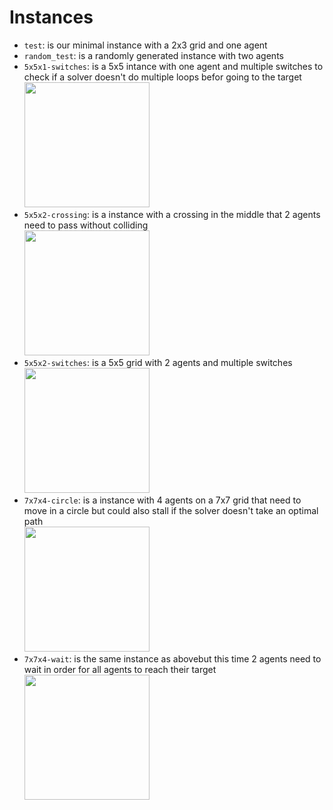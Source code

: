 # Instances
- `test`:  is our minimal instance with a 2x3 grid and one agent
- `random_test`: is a randomly generated instance with two agents
- `5x5x1-switches`: is a 5x5 intance with one agent and multiple switches to check if a solver doesn't do multiple loops befor going to the target \
  <image src=https://github.com/tzschmidt/Railway-Scheduling/assets/59642899/df181edd-37f5-42a0-b7ed-a41c2fe693e5 width=200 height=200>
- `5x5x2-crossing`: is a instance with a crossing in the middle that 2 agents need to pass without colliding \
  <image src=https://github.com/tzschmidt/Railway-Scheduling/assets/59642899/719c5a8b-a864-49f7-a547-9c6b22623015 width=200 height=200>
- `5x5x2-switches`: is a 5x5 grid with 2 agents and multiple switches \
  <image src=https://github.com/tzschmidt/Railway-Scheduling/assets/59642899/77527dbb-3982-4151-9181-429cc75aa2e0 width=200 height=200>
- `7x7x4-circle`: is a instance with 4 agents on a 7x7 grid that need to move in a circle but could  also stall if the solver doesn't take an optimal path \
  <image src=https://github.com/tzschmidt/Railway-Scheduling/assets/59642899/4bd6f031-6700-4b8a-af3e-b20d17ba951c width=200 height=200>
- `7x7x4-wait`: is the same instance as abovebut this time 2 agents need to wait in order for all agents to reach their target \
  <image src=https://github.com/tzschmidt/Railway-Scheduling/assets/59642899/8fd49fbe-95d0-43da-92c7-7208cb4cc1c0 width=200 height=200>

